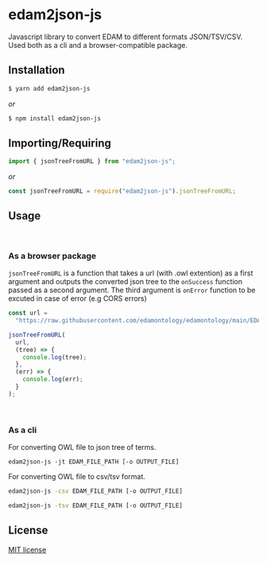 # edam2json-js

Javascript library to convert EDAM to different formats JSON/TSV/CSV.
Used both as a cli and a browser-compatible package.

## Installation

```bash
$ yarn add edam2json-js
```

_or_

```bash
$ npm install edam2json-js
```

## Importing/Requiring

```javascript
import { jsonTreeFromURL } from "edam2json-js";
```

_or_

```javascript
const jsonTreeFromURL = require("edam2json-js").jsonTreeFromURL;
```

## Usage

</br>

### As a browser package

`jsonTreeFromURL` is a function that takes a url (with .owl extention) as a first argument and outputs the converted json tree to the `onSuccess` function passed as a second argument. The third argument is `onError` function to be excuted in case of error (e.g CORS errors)

```javascript
const url =
  "https://raw.githubusercontent.com/edamontology/edamontology/main/EDAM_dev.owl";

jsonTreeFromURL(
  url,
  (tree) => {
    console.log(tree);
  },
  (err) => {
    console.log(err);
  }
);
```

</br>

### As a cli

For converting OWL file to json tree of terms.

```
edam2json-js -jt EDAM_FILE_PATH [-o OUTPUT_FILE]
```

For converting OWL file to csv/tsv format.

```bash
edam2json-js -csv EDAM_FILE_PATH [-o OUTPUT_FILE]
```

```bash
edam2json-js -tsv EDAM_FILE_PATH [-o OUTPUT_FILE]
```

## License

[MIT license](http://opensource.org/licenses/MIT)
